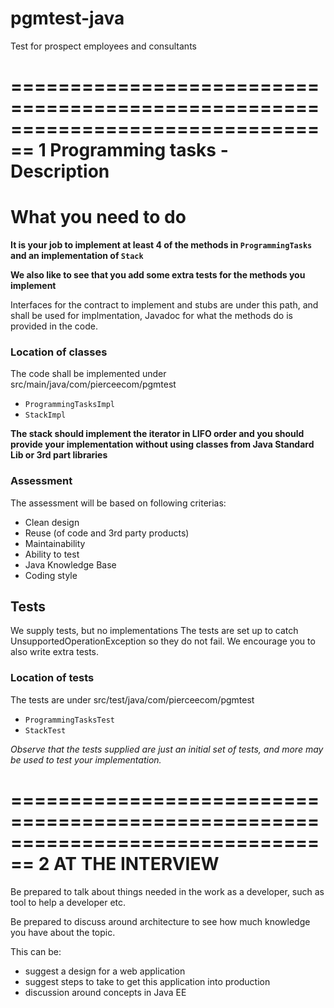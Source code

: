 # pgmtest-java
Test for prospect employees and consultants

================================================================================
1 Programming tasks - Description
================================================================================

# What you need to do
**It is your job to implement at least 4 of the methods in ```ProgrammingTasks``` and an implementation of ```Stack```**

**We also like to see that you add some extra tests for the methods you implement**

Interfaces for the contract to implement and stubs are under this path, and shall be used for implmentation, 
Javadoc for what the methods do is provided in the code.

### Location of classes
The code shall be implemented under 
src/main/java/com/pierceecom/pgmtest
- ```ProgrammingTasksImpl```
- ```StackImpl```

**The stack should implement the iterator in LIFO order and you should provide your implementation without using 
classes from Java Standard Lib or 3rd part libraries**

### Assessment
The assessment will be based on following criterias:
- Clean design
- Reuse (of code and 3rd party products)
- Maintainability
- Ability to test
- Java Knowledge Base
- Coding style

## Tests
We supply tests, but no implementations The tests are set up to catch UnsupportedOperationException so they do not fail.
We encourage you to also write extra tests.


### Location of tests
The tests are under
src/test/java/com/pierceecom/pgmtest
- ```ProgrammingTasksTest```
- ```StackTest```


*Observe that the tests supplied are just an initial set of tests, and more may be used to test your implementation.*

================================================================================
2 AT THE INTERVIEW
================================================================================
Be prepared to talk about things needed in the work as a developer, such as tool to help a developer etc.

Be prepared to discuss around architecture to see how much knowledge you have about the topic. 

This can be:
- suggest a design for a web application
- suggest steps to take to get this application into production
- discussion around concepts in Java EE

